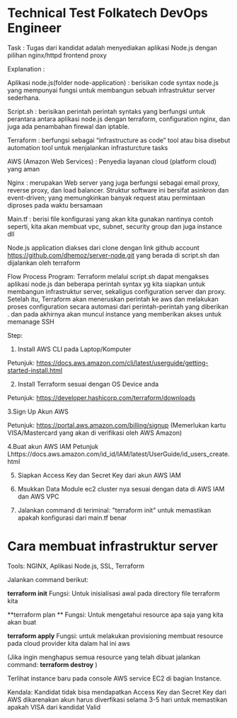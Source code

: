 # Technical Test Folkatech DevOps Engineer

Task : Tugas dari kandidat adalah menyediakan aplikasi Node.js dengan pilihan nginx/httpd frontend proxy

Explanation :

Aplikasi node.js(folder node-application) : berisikan code syntax node.js yang mempunyai fungsi untuk membangun sebuah infrastruktur server sederhana. 

Script.sh : berisikan perintah perintah syntaks yang berfungsi untuk perantara antara aplikasi node.js dengan terraform, configuration nginx, dan juga ada penambahan firewal dan iptable.  

Terraform : berfungsi sebagai “infrastructure as code” tool atau bisa disebut automation tool untuk menjalankan infrasturcture tasks

AWS (Amazon Web Services) : Penyedia layanan cloud (platform cloud) yang aman

Nginx : merupakan Web server yang juga berfungsi sebagai email proxy, reverse proxy, dan load balancer. Struktur software ini bersifat asinkron dan event-driven; yang memungkinkan banyak request atau permintaan diproses pada waktu bersamaan

Main.tf : berisi file konfigurasi yang akan kita gunakan nantinya contoh seperti, kita akan membuat vpc, subnet, security group dan juga instance dll

Node.js application diakses dari clone dengan link github account https://github.com/dhemoz/server-node.git yang berada di script.sh dan dijalankan oleh terraform

Flow Process Program:
Terraform melalui script.sh dapat mengakses aplikasi node.js dan beberapa perintah syntax yg kita siapkan untuk membangun infrastruktur server, sekaligus configuration server dan proxy. Setelah itu, Terraform akan meneruskan perintah ke aws dan melakukan proses configuration secara automasi dari perintah-perintah yang diberikan . dan pada akhirnya akan muncul instance yang memberikan akses untuk memanage SSH

Step:

1. Install AWS CLI pada Laptop/Komputer

Petunjuk: https://docs.aws.amazon.com/cli/latest/userguide/getting-started-install.html

2. Install Terraform sesuai dengan OS Device anda

Petunjuk: https://developer.hashicorp.com/terraform/downloads

3.Sign Up Akun AWS

Petunjuk: https://portal.aws.amazon.com/billing/signup
  (Memerlukan kartu VISA/Mastercard yang akan di verifikasi oleh AWS Amazon)

4.Buat akun AWS IAM
Petunjuk Lhttps://docs.aws.amazon.com/id_id/IAM/latest/UserGuide/id_users_create.html

5. Siapkan Access Key dan Secret Key dari akun AWS IAM

6. Msukkan Data Module ec2 cluster nya sesuai dengan data di AWS IAM dan AWS VPC

7. Jalankan command di teriminal: "terraform init" untuk memastikan apakah konfigurasi dari main.tf benar
 
# Cara membuat infrastruktur server 
Tools: NGINX, Aplikasi Node.js, SSL, Terraform

Jalankan command berikut:

**terraform init**
Fungsi: Untuk inisialisasi awal pada directory file terraform kita

**terraform plan **
Fungsi: Untuk mengetahui resource apa saja yang kita akan buat 

**terraform apply**
Fungsi: untuk melakukan provisioning membuat resource pada cloud provider kita dalam hal ini aws

(Jika ingin menghapus semua resource yang telah dibuat jalankan command: **terraform destroy** )

Terlihat instance baru pada console AWS service EC2 di bagian Instance.

Kendala: Kandidat tidak bisa mendapatkan Access Key dan Secret Key dari AWS dikarenakan akun harus diverfikasi selama 3-5 hari untuk memastikan apakah VISA dari kandidat Valid
